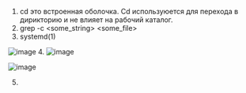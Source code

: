 
1. cd это встроенная оболочка. Cd используюется для перехода в дирикторию и не влияет на рабочий каталог.
2. grep -c <some_string> <some_file> 
3. systemd(1) 

  ![image](https://user-images.githubusercontent.com/95320903/150128448-0e594ed5-eae0-41ea-af4e-2ea152f947a6.png)
4. 
 ![image](https://user-images.githubusercontent.com/95320903/150135887-eaa43518-c90b-410d-91c8-121fe66a7554.png) 

 ![image](https://user-images.githubusercontent.com/95320903/150135982-a699f8a6-1baa-4b16-b6ee-68de31ebe8c6.png)

5.
